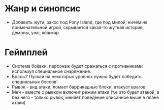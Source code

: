 # Жанр и синопсис
- Добавить жути, закос под Pony Island, где под милой, ничем не примечательной игрой, скрывается какая-то жуткая история, демоны, ужс, кошмар.

# Геймплей
- Система боёвки, персонаж будет сражаться с противниками используя специальное снаряжение.
- Боссы? Пускай на некоторых уровнях нужно будет победить специальных боссов!
- Рывок - вид атаки, ломает баррикадные блоки, атакует врагов
- Меч - вместе с рывком включит режим атаки (т.е это будет атакой, а без него - только рывок; меняет поведение описанное выше в плане атаки)